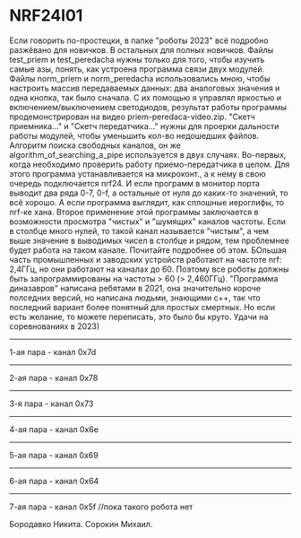 # NRF24l01
Если говорить по-простецки, в папке "роботы 2023" всё подробно разжёвано для новичков. В остальных для полных новичков.
Файлы test_priem и test_peredacha нужны только для того, чтобы изучить самые азы, понять, как устроена программа связи двух модулей.
Файлы norm_priem и norm_peredacha использовались мною, чтобы настроить массив передаваемых данных: два аналоговых значения и одна кнопка, так было сначала. С их помощью я управлял яркостью и включением/выключением светодиодов, результат работы программы продемонстрирован на видео priem-peredaca-video.zip.
"Скетч приемника..." и "Скетч передатчика..." нужны для проерки дальности работы модулей, чтобы уменьшить кол-во недошедших файлов.
Алгоритм поиска свободных каналов, он же algorithm_of_searching_a_pipe используется в двух случаях. Во-первых, когда необходимо проверить работу приемо-передатчика в целом. Для этого программа устанавливается на микроконт., а к нему в свою очередь подключается nrf24. И если программ в монитор порта выводит два ряда 0-7, 0-f, а остальные от нуля до каких-то значений, то всё хорошо. А если программа выглядит, как сплошные иероглифы, то nrf-ке хана. Второе применение этой программы заключается в возможности просмотра "чистых" и "шумящих" каналов частоты. Если в столбце много нулей, то такой канал называется "чистым", а чем выше значение в выводимых чисел в столбце и рядом, тем проблемнее будет работа на таком канале. Почитайте подробнее об этом.
БОльшая часть промышленных и заводских устройств работают на частоте nrf: 2,4ГГц, но они работают на каналах до 60. Поэтому все роботы должны быть запрограммированы на частоты > 60 (> 2,460ГГц).
"Программа диназавров" написана ребятами в 2021, она значительно короче полседних версий, но написана людьми, знающими с++, так что последний вариант более понятный для простых смертных. Но если есть желание, то можете переписать, это было бы круто.
Удачи на соревнованиях в 2023)

-- --
1-ая пара - канал 0x7d
-- --
2-ая пара - канал 0x78
-- --
3-я пара - канал  0x73
-- --
4-ая пара - канал 0x6e
-- --
5-ая пара - канал 0x69
-- --
6-ая пара - канал 0x64
-- --
7-ая пара - канал 0x5f //пока такого робота нет

Бородавко Никита.
Сорокин Михаил.
